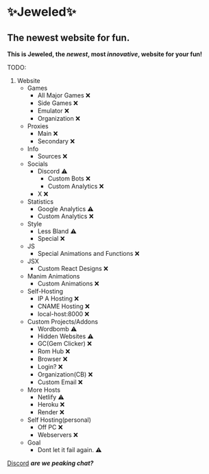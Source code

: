 # ✨Jeweled✨
## The newest website for fun.
**This is Jeweled, the _newest_, most _innovative_, website for your fun!**

TODO:
1. Website
   - Games
     - All Major Games ❌
     - Side Games ❌
     - Emulator ❌
     - Organization ❌
   - Proxies
     - Main ❌
     - Secondary ❌
   - Info
     - Sources ❌
   - Socials
     - Discord ⚠️
        - Custom Bots ❌
        - Custom Analytics ❌
     - X ❌
   - Statistics 
     - Google Analytics ⚠️
     - Custom Analytics ❌
   - Style 
     - Less Bland ⚠️
     - Special ❌
   - JS
     - Special Animations and Functions ❌
   - JSX
     - Custom React Designs ❌
   - Manim Animations
     - Custom Animations ❌
   - Self-Hosting
     - IP A Hosting ❌
     - CNAME Hosting ❌
     - local-host:8000 ❌
   - Custom Projects/Addons
     - Wordbomb ⚠️
     - Hidden Websites ⚠️
     - GC(Gem Clicker) ❌
     - Rom Hub ❌
     - Browser ❌
     - Login? ❌
     - Organization(CB) ❌
     - Custom Email ❌
   - More Hosts
     - Netlify ⚠️
     - Heroku ❌
     - Render ❌
   - Self Hosting(personal)
     - Off PC ❌
     - Webservers ❌
   - Goal
     - Dont let it fail again. ⚠️

<a href="https://discord.gg/FTbkTFqMXw">Discord</a>
***are we peaking chat?***
